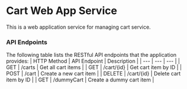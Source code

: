 # Cart Web App Service

This is a web application service for managing cart service. 

### API Endpoints
The following table lists the RESTful API endpoints that the application provides:
| HTTP Method | API Endpoint | Description |
| --- | --- | --- |
| GET | /carts | Get all cart items |
| GET | /cart/{id} | Get cart item by ID |
| POST | /cart | Create a new cart item |
| DELETE | /cart/{id} | Delete cart item by ID |
| GET | /dummyCart | Create a dummy cart item |
